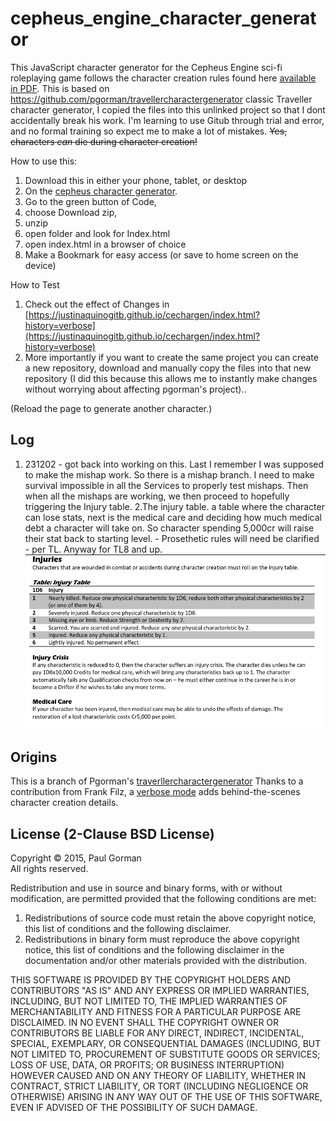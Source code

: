 # cepheus_engine_character_generator
This JavaScript character generator for the Cepheus Engine sci-fi roleplaying game follows the character creation rules found here [available in PDF](https://www.drivethrurpg.com/product/186894/Cepheus-Engine-System-Reference-Document ).
This is based on https://github.com/pgorman/travellercharactergenerator classic Traveller character generator, I copied the files into this unlinked project so that I dont accidentally break his work. I'm learning to use Gitub through trial and error, and no formal training so expect me to make a lot of mistakes. 
~~Yes, characters _can_ die during character creation!~~


How to use this: 
1. Download this in either your phone, tablet, or desktop
2. On the [cepheus character generator](https://justinaquinogitb.github.io/cechargen/index.html?history=verbose).
3. Go to the green button of Code, 
4. choose Download zip,
5. unzip 
6. open folder and look for Index.html
7. open index.html in a browser of choice
8. Make a Bookmark for easy access (or save to home screen on the device)

How to Test
1. Check out the effect of Changes in [https://justinaquinogitb.github.io/cechargen/index.html?history=verbose](https://justinaquinogitb.github.io/cechargen/index.html?history=verbose)
2. More importantly if you want to create the same project you can create a new repository, download and manually copy the files into that new repository (I did this because this allows me to instantly make changes without worrying about affecting pgorman's project).. 

(Reload the page to generate another character.)

## Log ##
1. 231202 - got back into working on this. Last I remember I was supposed to make the mishap work. So there is a mishap branch. I need to make survival impossible in all the Services to properly test mishaps. Then when all the mishaps are working, we then proceed to hopefully triggering the Injury table.
2.The injury table. a table where the character can lose stats, next is the medical care and deciding how much medical debt a character will take on. So character spending 5,000cr will raise their stat back to starting level. - Prosethetic rules will need be clarified - per TL. Anyway for TL8 and up. 
![Injury table](image.png) 


## Origins ##
This is a branch of Pgorman's [traverllercharactergenerator](https://github.com/pgorman/travellercharactergenerator)
Thanks to a contribution from Frank Filz, a [verbose mode](https://justinaquinogitb.github.io/cechargen/index.html?history=verbose) adds behind-the-scenes character creation details.

## License (2-Clause BSD License) ##

Copyright © 2015, Paul Gorman  
All rights reserved.

Redistribution and use in source and binary forms, with or without modification, are permitted provided that the following conditions are met:

1. Redistributions of source code must retain the above copyright notice, this list of conditions and the following disclaimer.
2. Redistributions in binary form must reproduce the above copyright notice, this list of conditions and the following disclaimer in the documentation and/or other materials provided with the distribution.

THIS SOFTWARE IS PROVIDED BY THE COPYRIGHT HOLDERS AND CONTRIBUTORS "AS IS" AND ANY EXPRESS OR IMPLIED WARRANTIES, INCLUDING, BUT NOT LIMITED TO, THE IMPLIED WARRANTIES OF MERCHANTABILITY AND FITNESS FOR A PARTICULAR PURPOSE ARE DISCLAIMED. IN NO EVENT SHALL THE COPYRIGHT OWNER OR CONTRIBUTORS BE LIABLE FOR ANY DIRECT, INDIRECT, INCIDENTAL, SPECIAL, EXEMPLARY, OR CONSEQUENTIAL DAMAGES (INCLUDING, BUT NOT LIMITED TO, PROCUREMENT OF SUBSTITUTE GOODS OR SERVICES; LOSS OF USE, DATA, OR PROFITS; OR BUSINESS INTERRUPTION) HOWEVER CAUSED AND ON ANY THEORY OF LIABILITY, WHETHER IN CONTRACT, STRICT LIABILITY, OR TORT (INCLUDING NEGLIGENCE OR OTHERWISE) ARISING IN ANY WAY OUT OF THE USE OF THIS SOFTWARE, EVEN IF ADVISED OF THE POSSIBILITY OF SUCH DAMAGE.

